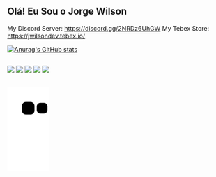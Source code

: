 ## Olá! Eu Sou o Jorge Wilson
My Discord Server: https://discord.gg/2NRDz6UhGW
My Tebex Store: https://jwilsondev.tebex.io/

[![Anurag's GitHub stats](https://github-readme-stats.vercel.app/api?username=jorge-wilson)](https://github.com/jorge-wilson/github-readme-stats)
  
  ##
  
<div>
  <a href="https://www.instagram.com/jorge_wilson16/" target="_blank"><img src="https://img.shields.io/badge/-Instagram-%23E4405F?style=for-the-badge&logo=instagram&logoColor=white" target="_blank"></a>
  	<a href="https://www.twitch.tv/jorgewilson1" target="_blank"><img src="https://img.shields.io/badge/Twitch-9146FF?style=for-the-badge&logo=twitch&logoColor=white" target="_blank"></a>
   <a href="" target="_blank"><img src="https://img.shields.io/badge/Discord-7289DA?style=for-the-badge&logo=discord&logoColor=white" target="_blank"></a> 
  <a href = "mailto:jorgewilsonjunior@gmail.com"><img src="https://img.shields.io/badge/-Gmail-%23333?style=for-the-badge&logo=gmail&logoColor=white" target="_blank"></a>
  <a href="https://www.linkedin.com/in/jorge-wilson-2921891a3/" target="_blank"><img src="https://img.shields.io/badge/-LinkedIn-%230077B5?style=for-the-badge&logo=linkedin&logoColor=white" target="_blank"></a> 
  
 ##
  
 ![snake gif](https://github.com/jorge-wilson/jorge-wilson/blob/output/github-contribution-grid-snake.svg)
  
  
</div>
